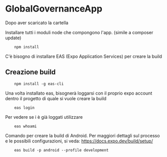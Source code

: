 # GlobalGovernanceApp

Dopo aver scaricato la cartella

Installare tutti i moduli node che compongono l'app. (simile a composer update)

		npm install
C'è bisogno di installare EAS (Expo Application Services) per creare la build

## Creazione build

		npm install -g eas-cli
Una volta installato eas, bisognerà loggarsi con il proprio expo account dentro il progetto di quale si vuole creare la build

		eas login
Per vedere se i è già loggati utilizzare

		eas whoami

Comando per creare la build di Android.
Per maggiori dettagli sul processo e le possibili configurazioni, si veda: https://docs.expo.dev/build/setup/

		eas build -p android --profile development
